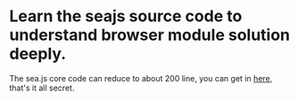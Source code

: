 Learn the seajs source code to understand browser module solution deeply.
===

The sea.js core code can reduce to about 200 line, you can get in [here](https://github.com/zengxiaoluan/learn_seajs/blob/master/dist/sea-zxl.js), that's it all secret.

